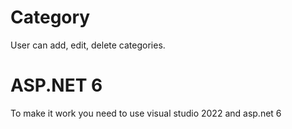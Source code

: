 # Category
User can add, edit, delete categories.

# ASP.NET 6
To make it work you need to use visual studio 2022 and asp.net 6
